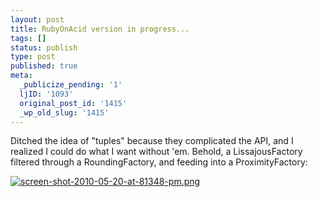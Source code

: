 ```yaml
---
layout: post
title: RubyOnAcid version in progress...
tags: []
status: publish
type: post
published: true
meta:
  _publicize_pending: '1'
  ljID: '1093'
  original_post_id: '1415'
  _wp_old_slug: '1415'
---
```

Ditched the idea of "tuples" because they complicated the API, and I realized I could do what I want without 'em.  Behold, a LissajousFactory filtered through a RoundingFactory, and feeding into a ProximityFactory:

<a href='http://jay.mcgavren.com/blog/wp-content/uploads/2010/05/screen-shot-2010-05-20-at-81348-pm.png' title='screen-shot-2010-05-20-at-81348-pm.png'><img src='http://jay.mcgavren.com/blog/wp-content/uploads/2010/05/screen-shot-2010-05-20-at-81348-pm.thumbnail.png' alt='screen-shot-2010-05-20-at-81348-pm.png' /></a>
